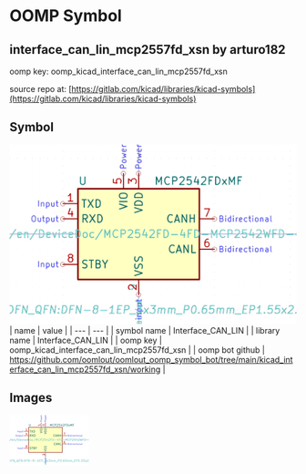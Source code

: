 # OOMP Symbol  
## interface_can_lin_mcp2557fd_xsn  by arturo182  
  
oomp key: oomp_kicad_interface_can_lin_mcp2557fd_xsn  
  
source repo at: [https://gitlab.com/kicad/libraries/kicad-symbols](https://gitlab.com/kicad/libraries/kicad-symbols)  
## Symbol  
  
[![working.png](working_600.png)](working.png)  
| name | value | 
| --- | --- | 
| symbol name | Interface_CAN_LIN | 
| library name | Interface_CAN_LIN | 
| oomp key | oomp_kicad_interface_can_lin_mcp2557fd_xsn | 
| oomp bot github | https://github.com/oomlout/oomlout_oomp_symbol_bot/tree/main/kicad_interface_can_lin_mcp2557fd_xsn/working | 
## Images  
  
[![working.png](working_140.png)](working.png)  
